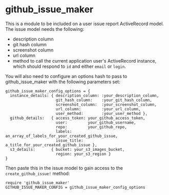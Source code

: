 # github_issue_maker
This is a module to be included on a user issue report ActiveRecord model.
The issue model needs the following:
- description column
- git hash column
- screenshot column
- url column
- method to call the current application user's ActiveRecord instance, which should respond to `id` and either `email` or `login`.

You will also need to configure an options hash to pass to github_issue_maker with the following parameters set:
```
github_issue_maker_config_options = {
  instance_details: { description_column: :your_description_column, 
                      git_hash_column:    :your_git_hash_column,
                      screenshot_column:  :your_screenshot_column,
                      url_column:         :your_url_column,
                      user_method:        :your_user_method }, 
  github_details:   { access_token: your_github_access_token,
                      user:         your_github_username,
                      repo:         your_github_repo,
                      labels:       an_array_of_labels_for_your_created_github_issue,
                      issue_title:  a_title_for_your_created_github_issue },
  s3_details:       { bucket: your_s3_images_bucket,
                      region: your_s3_region } 
}

```
Then paste this in the issue model to gain access to the `create_github_issue!` method:
```
require 'github_issue_maker'
GITHUB_ISSUE_MAKER_CONFIG = github_issue_maker_config_options

